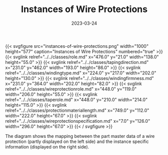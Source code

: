 ﻿---
title: Instances of Wire Protections
toc: false
type: specs
layout: diagram
date: "2023-03-24"
draft: false
specification: VEC
version: 2.0.2
documentType: "Recommendation"
elementType: Diagram
classes:
  - Role
  - TapingDirection
  - WindingType
  - WindingFirmness
  - WireProtectionRole
  - TapeRole
  - ProtectionMaterialLength
  - WireProtectionSpecification
menu:
  VEC-2.0.2:    
    parent: instances-of-components
    identifier: instances-of-components/instances-of-wire-protections
    weight: 1007008 

# Prev/next pager order (if `docs_section_pager` enabled in `params.toml`)
weight: 1007008
---
{{< svgfigure src="instances-of-wire-protections.png" width="1000" height="577" caption="Instances of Wire Protections" numbered="true" >}}
  {{< svglink relref="../../classes/role.md" x="476.0" y="21.0" width="138.0" height="55.0" >}}
  {{< svglink relref="../../classes/tapingdirection.md" x="231.0" y="462.0" width="193.0" height="86.0" >}}
  {{< svglink relref="../../classes/windingtype.md" x="224.0" y="217.0" width="202.0" height="130.0" >}}
  {{< svglink relref="../../classes/windingfirmness.md" x="231.0" y="364.0" width="202.0" height="82.0" >}}
  {{< svglink relref="../../classes/wireprotectionrole.md" x="448.0" y="119.0" width="206.0" height="55.0" >}}
  {{< svglink relref="../../classes/taperole.md" x="448.0" y="210.0" width="214.0" height="115.0" >}}
  {{< svglink relref="../../classes/protectionmateriallength.md" x="749.0" y="112.0" width="222.0" height="67.0" >}}
  {{< svglink relref="../../classes/wireprotectionspecification.md" x="7.0" y="126.0" width="296.0" height="67.0" >}}
{{< / svgfigure >}}
<p> The diagram shows the mapping between the part master data of a wire protection (partly displayed on the left side)&#160;and the instance specific information (displayed on the right side).      </p>